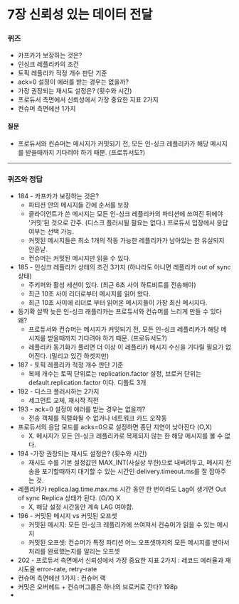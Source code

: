 # 7장 신뢰성 있는 데이터 전달

### 퀴즈
 * 카프카가 보장하는 것은?
 * 인싱크 레플리카의 조건
 * 토픽 레플리카 적정 개수 판단 기준
 * ack=0 설정이 에러를 받는 경우는 없을까?
 * 가장 권장되는 재시도 설정은? (횟수와 시간)
 * 프로듀서 측면에서 신뢰성에서 가장 중요한 지표 2가지
 * 컨슈머 측면에선 1가지

#### 질문
 * 프로듀서와 컨슈머는 메시지가 커밋되기 전, 모든 인-싱크 레플리카가 해당 메시지를 받을때까지 기다려야 하기 때문. (프로듀서도?)

---



### 퀴즈와 정답
 * 184 - 카프카가 보장하는 것은?
   * 파티션 안의 메시지들 간에 순서를 보장
   * 클라이언트가 쓴 메시지는 모든 인-싱크 레플리카의 파티션에 쓰여진 뒤에야 '커밋'된 것으로 간주. (디스크 플러시될 필요는 없다.) 프로듀서 입장에서 응답 여부는 선택 가능.
   * 커밋된 메시지들은 최소 1개의 작동 가능한 레플리카가 남아있는 한 유실되지 안흔낟.
   * 컨슈머는 커밋된 메시지만 읽을 수 있다. 
 * 185 - 인싱크 레플리카 상태의 조건 3가지 (하나라도 아니면 레플리카 out of sync 상태)
   * 주키퍼와 활성 세션이 있다. (최근 6초 사이 하트비트를 전송해야)
   * 최근 10초 사이 리더로부터 메시지를 읽어 왔다.
   * 최근 10초 사이에 리더로 부터 읽어온 메시지들이 가장 최신 메시지다.
 * 동기확 살짝 늦은 인-싱크 래플리카는 프로듀서와 컨슈머를 느리게 만들 수 있다 왜?
   * 프로듀서와 컨슈머는 메시지가 커밋되기 전, 모든 인-싱크 레플리카가 해당 메시지를 받을때까지 기다려야 하기 때문. (프로듀서도?)
   * 레플리카 동기화가 풀리면 더 이상 이 레플리카 메시지 수신을 기다릴 필요가 없어진다. (밀리고 있긴 하겟지만)
 * 187 - 토픽 레플리카 적정 개수 판단 기준
    * 복제 개수는 토픽 단위로는 replication.factor 설정, 브로커 단위는 default.replication.factor 이다. 디폴트 3개
 * 192 - 디스크 플러시하는 2가지
   * 세그먼트 교체, 재시작 직전
 * 193 - ack=0 설정이 에러를 받는 경우는 없을까?
   * 전송 객체를 직렬화될 수 없거나 네트워크 카드 오작동
 * 프로듀서의 응답 모드를 acks=0으로 설정하면 종단 지연이 낮아진다 (O,X)
   * X. 메시지가 모든 인-싱크 레플리카로 복제되지 않는 한 해당 메시지를 볼 수 없다.
 * 194 -가장 권장되는 재시도 설정은? (횟수와 시간)
   * 재시도 수를 기본 설정값인 MAX_INT(사실상 무한)으로 내버려두고, 메시지 전송을 포기할때까지 대기할 수 있는 시간인 delivery.timeout.ms를 잘 잡아주는 것.
 * 레플리카가 replica.lag.time.max.ms 시간 동안 한 번이라도 Lag이 생기면 Out of sync Replica 상태가 된다. (O/X) X
   * X, 해당 설정 시간동안 계속 LAG 여야함.
 * 196 - 커밋된 메시지 vs 커밋된 오프셋
   * 커밋된 메시지: 모든 인-싱크 레플리카에 쓰여져서 컨슈머가 읽을 수 있는 메시지
   * 커밋된 오프셋: 컨슈머가 특정 파티션 어느 오프셋까지의 모든 메시지를 받아서 처리를 완료했는지를 알리는 오프셋    
 * 202 - 프로듀서 측면에서 신뢰성에서 가장 중요한 지표 2가지 : 레코드 에러율과 재시도율 error-rate, retry-rate
 * 컨슈머 측면에선 1가지 : 컨슈머 랙
 * 커밋은 오버헤드 + 컨슈머그룹은 하나의 브로커로 간다? 198p
  *  
